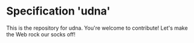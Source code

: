 
# Specification 'udna'

This is the repository for udna. You're welcome to contribute! Let's make the Web rock our socks
off!
